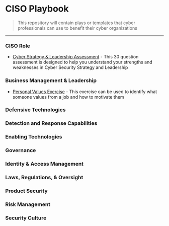 # CISO Playbook 
> This repository will contain plays or templates that cyber professionals can use to benefit their cyber organizations
---
### CISO Role<br>
- [Cyber Strategy & Leadership Assessment](https://forms.gle/3WCMSeLPVuGAP7Qq7) - This 30 question assessment is designed to help you understand your strengths and weaknesses in Cyber Security Strategy and Leadership
### Business Management & Leadership<br>
- [Personal Values Exercise](https://docs.google.com/document/d/1M19JkXAp_fkxHpgHB21pkq28UntJkcLE/edit?usp=sharing&ouid=104989998442085477687&rtpof=true&sd=true) - This exercise can be used to identify what someone values from a job and how to motivate them 
### Defensive Technologies<br>
### Detection and Response Capabilities<br>
### Enabling Technologies<br>
### Governance<br>
### Identity & Access Management<br>
### Laws, Regulations, & Oversight<br>
### Product Security<br>
### Risk Management<br>
### Security Culture<br>
